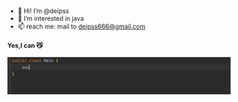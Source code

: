 - 👋 Hi! I’m @deipss 
- 👀 I’m interested in java 
- 📫 reach me: mail to deipss666@gmail.com


#### Yes,I can 😼
![hello_world.gif](img%2Fhello_world.gif)